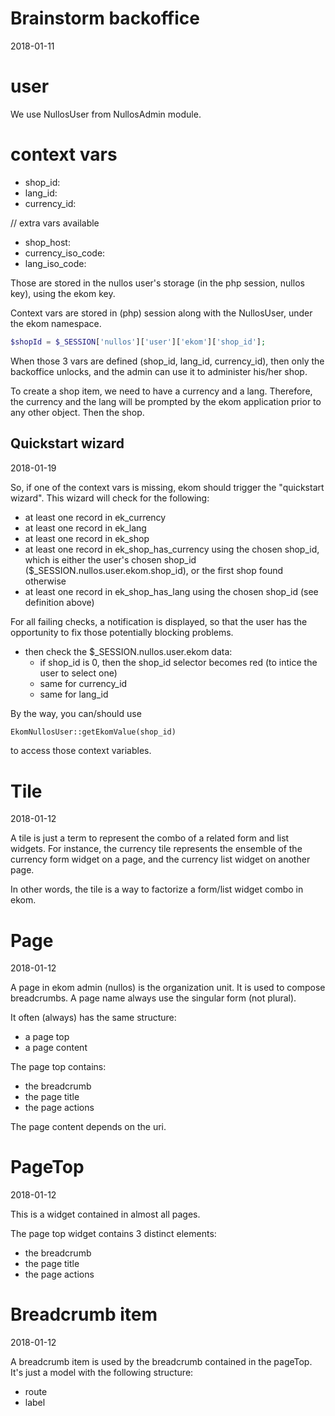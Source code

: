 Brainstorm backoffice
========================
2018-01-11




user
========
We use NullosUser from NullosAdmin module.



context vars
=================

 
- shop_id: 
- lang_id: 
- currency_id:

// extra vars available
- shop_host:
- currency_iso_code:
- lang_iso_code:


Those are stored in the nullos user's storage (in the php session, nullos key),
using the ekom key.


Context vars are stored in (php) session along with the NullosUser, under the ekom namespace.


```php
$shopId = $_SESSION['nullos']['user']['ekom']['shop_id'];
```


When those 3 vars are defined (shop_id, lang_id, currency_id), then only the backoffice unlocks,
and the admin can use it to administer his/her shop.


To create a shop item, we need to have a currency and a lang.
Therefore, the currency and the lang will be prompted by the ekom application prior to any other object.
Then the shop.



Quickstart wizard
------------------
2018-01-19


So, if one of the context vars is missing, ekom should trigger the "quickstart wizard".
This wizard will check for the following:


- at least one record in ek_currency  
- at least one record in ek_lang  
- at least one record in ek_shop
- at least one record in ek_shop_has_currency using the chosen shop_id,
                                    which is either the user's chosen shop_id ($_SESSION.nullos.user.ekom.shop_id), 
                                    or the first shop found otherwise
- at least one record in ek_shop_has_lang using the chosen shop_id (see definition above)


For all failing checks, a notification is displayed, so that the user has the opportunity to 
fix those potentially blocking problems.

                
- then check the $_SESSION.nullos.user.ekom data:
    - if shop_id is 0, then the shop_id selector becomes red (to intice the user to select one)
    - same for currency_id 
    - same for lang_id
 
 
By the way, you can/should use 

```php
EkomNullosUser::getEkomValue(shop_id)  
```

to access those context variables.






Tile
=============
2018-01-12


A tile is just a term to represent the combo of a related form and list widgets.
For instance, the currency tile represents the ensemble of the currency form widget on a page,
and the currency list widget on another page.

In other words, the tile is a way to factorize a form/list widget combo in ekom.



Page
==========
2018-01-12


A page in ekom admin (nullos) is the organization unit.
It is used to compose breadcrumbs.
A page name always use the singular form (not plural).

It often (always) has the same structure:
- a page top
- a page content

The page top contains:
- the breadcrumb
- the page title
- the page actions

The page content depends on the uri.



PageTop
===========
2018-01-12

This is a widget contained in almost all pages.


The page top widget contains 3 distinct elements:
- the breadcrumb
- the page title
- the page actions



Breadcrumb item
===================
2018-01-12

A breadcrumb item is used by the breadcrumb contained in the pageTop.
It's just a model with the following structure:

- route
- label
 



